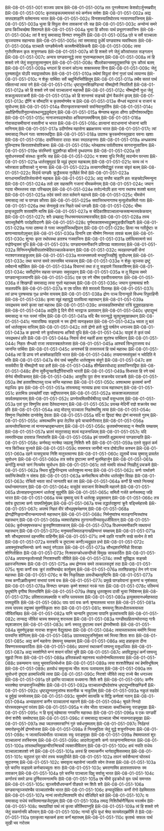BR-08-01-051-001  सञ्जय उवाच
BR-08-01-051-001a ततः पुनरमेयात्मा केशवोऽर्जुनमब्रवीत्
BR-08-01-051-001c कृतसङ्कल्पमायस्तं वधे कर्णस्य सर्वशः
BR-08-01-051-002a अद्य सप्तदशाहानि वर्तमानस्य भारत
BR-08-01-051-002c विनाशस्यातिघोरस्य नरवारणवाजिनाम्
BR-08-01-051-003a भूत्वा हि विपुला सेना तावकानां परैः सह
BR-08-01-051-003c अन्योन्यं समरे प्राप्य किञ्चिच्छेषा विशाम्पते
BR-08-01-051-004a भूत्वा हि कौरवाः पार्थ प्रभूतगजवाजिनः
BR-08-01-051-004c त्वां वै शत्रुं समासाद्य विनष्टा रणमूर्धनि
BR-08-01-051-005a एते च सर्वे पाञ्चालाः सृञ्जयाश्च सहान्वयाः
BR-08-01-051-005c त्वां समासाद्य दुर्धर्षं पाण्डवाश्च व्यवस्थिताः
BR-08-01-051-006a पाञ्चालैः पाण्डवैर्मत्स्यैः कारूषैश्चेदिकेकयैः
BR-08-01-051-006c त्वया गुप्तैरमित्रघ्न कृतः शत्रुगणक्षयः
BR-08-01-051-007a को हि शक्तो रणे जेतुं कौरवांस्तात सङ्गतान्
BR-08-01-051-007c अन्यत्र पाण्डवान्युद्धे त्वया गुप्तान्महारथान्
BR-08-01-051-008a त्वं हि शक्तो रणे जेतुं ससुरासुरमानुषान्
BR-08-01-051-008c त्रीँल्लोकान्सममुद्युक्तान्किं पुनः कौरवं बलम्
BR-08-01-051-009a भगदत्तं हि राजानं कोऽन्यः शक्तस्त्वया विना
BR-08-01-051-009c जेतुं पुरुषशार्दूल योऽपि स्याद्वासवोपमः
BR-08-01-051-010a तथेमां विपुलां सेनां गुप्तां पार्थ त्वयानघ
BR-08-01-051-010c न शेकुः पार्थिवाः सर्वे चक्षुर्भिरभिवीक्षितुम्
BR-08-01-051-011a तथैव सततं पार्थ रक्षिताभ्यां त्वया रणे
BR-08-01-051-011c धृष्टद्युम्नशिखण्डिभ्यां भीष्मद्रोणौ निपातितौ
BR-08-01-051-012a को हि शक्तो रणे पार्थ पाञ्चालानां महारथौ
BR-08-01-051-012c भीष्मद्रोणौ युधा जेतुं शक्रतुल्यपराक्रमौ
BR-08-01-051-013a को हि शान्तनवं सङ्ख्ये द्रोणं वैकर्तनं कृपम्
BR-08-01-051-013c द्रौणिं च सौमदत्तिं च कृतवर्माणमेव च
BR-08-01-051-013e सैन्धवं मद्रराजं च राजानं च सुयोधनम्
BR-08-01-051-014a वीरान्कृतास्त्रान्समरे सर्वानेवानुवर्तिनः
BR-08-01-051-014c अक्षौहिणीपतीनुग्रान्संरब्धान्युद्धदुर्मदान्
BR-08-01-051-015a श्रेण्यश्च बहुलाः क्षीणाः प्रदीर्णाश्वरथद्विपाः
BR-08-01-051-015c नानाजनपदाश्चोग्राः क्षत्रियाणाममर्षिणाम्
BR-08-01-051-016a गोवासदासमीयानां वसातीनां च भारत
BR-08-01-051-016c व्रात्यानां वाटधानानां भोजानां चापि मानिनाम्
BR-08-01-051-017a उदीर्णाश्च महासेना ब्रह्मक्षत्रस्य भारत
BR-08-01-051-017c त्वां समासाद्य निधनं गताः साश्वरथद्विपाः
BR-08-01-051-018a उग्राश्च क्रूरकर्माणस्तुखारा यवनाः खशाः
BR-08-01-051-018c दार्वाभिसारा दरदाः शका रमठतङ्गणाः
BR-08-01-051-019a अन्ध्रकाश्च पुलिन्दाश्च किराताश्चोग्रविक्रमाः
BR-08-01-051-019c म्लेच्छाश्च पार्वतीयाश्च सागरानूपवासिनः
BR-08-01-051-019e संरम्भिणो युद्धशौण्डा बलिनो दृब्धपाणयः
BR-08-01-051-020a एते सुयोधनस्यार्थे संरब्धाः कुरुभिः सह
BR-08-01-051-020c न शक्या युधि निर्जेतुं त्वदन्येन परन्तप
BR-08-01-051-021a धार्तराष्ट्रमुदग्रं हि व्यूढं दृष्ट्वा महाबलम्
BR-08-01-051-021c यस्य त्वं न भवेस्त्राता प्रतीयात्को नु मानवः
BR-08-01-051-022a तत्सागरमिवोद्धूतं रजसा संवृतं बलम्
BR-08-01-051-022c विदार्य पाण्डवैः क्रुद्धैस्त्वया गुप्तैर्हतं विभो
BR-08-01-051-023a मागधानामधिपतिर्जयत्सेनो महाबलः
BR-08-01-051-023c अद्य सप्तैव चाहानि हतः सङ्ख्येऽभिमन्युना
BR-08-01-051-024a ततो दश सहस्राणि गजानां भीमकर्मणाम्
BR-08-01-051-024c जघान गदया भीमस्तस्य राज्ञः परिच्छदम्
BR-08-01-051-024e ततोऽन्येऽपि हता नागा रथाश्च शतशो बलात्
BR-08-01-051-025a तदेवं समरे तात वर्तमाने महाभये
BR-08-01-051-025c भीमसेनं समासाद्य त्वां च पाण्डव कौरवाः
BR-08-01-051-025e सवाजिरथनागाश्च मृत्युलोकमितो गताः
BR-08-01-051-026a तथा सेनामुखे तत्र निहते पार्थ पाण्डवैः
BR-08-01-051-026c भीष्मः प्रासृजदुग्राणि शरवर्षाणि मारिष
BR-08-01-051-027a स चेदिकाशिपाञ्चालान्करूषान्मत्स्यकेकयान्
BR-08-01-051-027c शरैः प्रच्छाद्य निधनमनयत्परुषास्त्रवित्
BR-08-01-051-028a तस्य चापच्युतैर्बाणैः परदेहविदारणैः
BR-08-01-051-028c पूर्णमाकाशमभवद्रुक्मपुङ्खैरजिह्मगैः
BR-08-01-051-029a गत्या दशम्या ते गत्वा जघ्नुर्वाजिरथद्विपान्
BR-08-01-051-029c हित्वा नव गतीर्दुष्टाः स बाणान्व्यायतोऽमुचत्
BR-08-01-051-030a दिनानि दश भीष्मेण निघ्नता तावकं बलम्
BR-08-01-051-030c शून्याः कृता रथोपस्था हताश्च गजवाजिनः
BR-08-01-051-031a दर्शयित्वात्मनो रूपं रुद्रोपेन्द्रसमं युधि
BR-08-01-051-031c पाण्डवानामनीकानि प्रविगाह्य व्यशातयत्
BR-08-01-051-032a विनिघ्नन्पृथिवीपालांश्चेदिपाञ्चालकेकयान्
BR-08-01-051-032c व्यदहत्पाण्डवीं सेनां नराश्वगजसङ्कुलाम्
BR-08-01-051-033a मज्जन्तमप्लवे मन्दमुज्जिहीर्षुः सुयोधनम्
BR-08-01-051-033c तथा चरन्तं समरे तपन्तमिव भास्करम्
BR-08-01-051-033e न शेकुः सृञ्जया द्रष्टुं तथैवान्ये महीक्षितः
BR-08-01-051-034a विचरन्तं तथा तं तु सङ्ग्रामे जितकाशिनम्
BR-08-01-051-034c सर्वोद्योगेन सहसा पाण्डवाः समुपाद्रवन्
BR-08-01-051-035a स तु विद्राव्य समरे पाण्डवान्सृञ्जयानपि
BR-08-01-051-035c एक एव रणे भीष्म एकवीरत्वमागतः
BR-08-01-051-036a तं शिखण्डी समासाद्य त्वया गुप्तो महारथम्
BR-08-01-051-036c जघान पुरुषव्याघ्रं शरैः सन्नतपर्वभिः
BR-08-01-051-037a स एष पतितः शेते शरतल्पे पितामहः
BR-08-01-051-037c त्वां प्राप्य पुरुषव्याघ्र गृध्रः प्राप्येव वायसम्
BR-08-01-051-038a द्रोणः पञ्च दिनान्युग्रो विधम्य रिपुवाहिनीः
BR-08-01-051-038c कृत्वा व्यूहं महायुद्धे पातयित्वा महारथान्
BR-08-01-051-039a जयद्रथस्य समरे कृत्वा रक्षां महारथः
BR-08-01-051-039c अन्तकप्रतिमश्चोग्रां रात्रिं युद्ध्वादहत्प्रजाः
BR-08-01-051-040a अद्येति द्वे दिने वीरो भारद्वाजः प्रतापवान्
BR-08-01-051-040c धृष्टद्युम्नं समासाद्य स गतः परमां गतिम्
BR-08-01-051-041a यदि चैव परान्युद्धे सूतपुत्रमुखान्रथान्
BR-08-01-051-041c नावारयिष्यः सङ्ग्रामे न स्म द्रोणो व्यनङ्क्ष्यत
BR-08-01-051-042a भवता तु बलं सर्वं धार्तराष्ट्रस्य वारितम्
BR-08-01-051-042c ततो द्रोणो हतो युद्धे पार्षतेन धनञ्जय
BR-08-01-051-043a क इवान्यो रणे कुर्यात्त्वदन्यः क्षत्रियो युधि
BR-08-01-051-043c यादृशं ते कृतं पार्थ जयद्रथवधं प्रति
BR-08-01-051-044a निवार्य सेनां महतीं हत्वा शूरांश्च पार्थिवान्
BR-08-01-051-044c निहतः सैन्धवो राजा त्वयास्त्रबलतेजसा
BR-08-01-051-045a आश्चर्यं सिन्धुराजस्य वधं जानन्ति पार्थिवाः
BR-08-01-051-045c अनाश्चर्यं हि तत्त्वत्तस्त्वं हि पार्थ महारथः
BR-08-01-051-046a त्वां हि प्राप्य रणे क्षत्रमेकाहादिति भारत
BR-08-01-051-046c तप्यमानमसंयुक्तं न भवेदिति मे मतिः
BR-08-01-051-047a सेयं पार्थ चमूर्घोरा धार्तराष्ट्रस्य संयुगे
BR-08-01-051-047c हता ससर्ववीरा हि भीष्मद्रोणौ यदा हतौ
BR-08-01-051-048a शीर्णप्रवरयोधाद्य हतवाजिनरद्विपा
BR-08-01-051-048c हीना सूर्येन्दुनक्षत्रैर्द्यौरिवाभाति भारती
BR-08-01-051-049a विध्वस्ता हि रणे पार्थ सेनेयं भीमविक्रमात्
BR-08-01-051-049c आसुरीव पुरा सेना शक्रस्येव पराक्रमैः
BR-08-01-051-050a तेषां हतावशिष्टास्तु पञ्च सन्ति महारथाः
BR-08-01-051-050c अश्वत्थामा कृतवर्मा कर्णो मद्राधिपः कृपः
BR-08-01-051-051a तांस्त्वमद्य नरव्याघ्र हत्वा पञ्च महारथान्
BR-08-01-051-051c हतामित्रः प्रयच्छोर्वीं राज्ञः सद्वीपपत्तनाम्
BR-08-01-051-052a साकाशजलपातालां सपर्वतमहावनाम्
BR-08-01-051-052c प्राप्नोत्वमितवीर्यश्रीरद्य पार्थो वसुन्धराम्
BR-08-01-051-053a एतां पुरा विष्णुरिव हत्वा दैतेयदानवान्
BR-08-01-051-053c प्रयच्छ मेदिनीं राज्ञे शक्रायेव यथा हरिः
BR-08-01-051-054a अद्य मोदन्तु पाञ्चाला निहतेष्वरिषु त्वया
BR-08-01-051-054c विष्णुना निहतेष्वेव दानवेयेषु देवताः
BR-08-01-051-055a यदि वा द्विपदां श्रेष्ठ द्रोणं मानयतो गुरुम्
BR-08-01-051-055c अश्वत्थाम्नि कृपा तेऽस्ति कृपे चाचार्यगौरवात्
BR-08-01-051-056a अत्यन्तोपचितान्वा त्वं मानयन्भ्रातृबान्धवान्
BR-08-01-051-056c कृतवर्माणमासाद्य न नेष्यसि यमक्षयम्
BR-08-01-051-057a भ्रातरं मातुरासाद्य शल्यं मद्रजनाधिपम्
BR-08-01-051-057c यदि त्वमरविन्दाक्ष दयावान्न जिघांससि
BR-08-01-051-058a इमं पापमतिं क्षुद्रमत्यन्तं पाण्डवान्प्रति
BR-08-01-051-058c कर्णमद्य नरश्रेष्ठ जह्याशु निशितैः शरैः
BR-08-01-051-059a एतत्ते सुकृतं कर्म नात्र किञ्चिन्न युज्यते
BR-08-01-051-059c वयमप्यत्र जानीमो नात्र दोषोऽस्ति कश्चन
BR-08-01-051-060a दहने यत्सपुत्राया निशि मातुस्तवानघ
BR-08-01-051-060c द्यूतार्थे यच्च युष्मासु प्रावर्तत सुयोधनः
BR-08-01-051-060e तत्र सर्वत्र दुष्टात्मा कर्णो मूलमिहार्जुन
BR-08-01-051-061a कर्णाद्धि मन्यते त्राणं नित्यमेव सुयोधनः
BR-08-01-051-061c ततो मामपि संरब्धो निग्रहीतुं प्रचक्रमे
BR-08-01-051-062a स्थिरा बुद्धिर्नरेन्द्रस्य धार्तराष्ट्रस्य मानद
BR-08-01-051-062c कर्णः पार्थान्रणे सर्वान्विजेष्यति न संशयः
BR-08-01-051-063a कर्णमाश्रित्य कौन्तेय धार्तराष्ट्रेण विग्रहः
BR-08-01-051-063c रोचितो भवता सार्धं जानतापि बलं तव
BR-08-01-051-064a कर्णो हि भाषते नित्यमहं पार्थान्समागतान्
BR-08-01-051-064c वासुदेवं सराजानं विजेष्यामि महारणे
BR-08-01-051-065a प्रोत्साहयन्दुरात्मानं धार्तराष्ट्रं सुदुर्मतिः
BR-08-01-051-065c समितौ गर्जते कर्णस्तमद्य जहि भारत
BR-08-01-051-066a यच्च युष्मासु पापं वै धार्तराष्ट्रः प्रयुक्तवान्
BR-08-01-051-066c तत्र सर्वत्र दुष्टात्मा कर्णः पापमतिर्मुखम्
BR-08-01-051-067a यच्च तद्धार्तराष्ट्राणां क्रूरैः षड्भिर्महारथैः
BR-08-01-051-067c अपश्यं निहतं वीरं सौभद्रमृषभेक्षणम्
BR-08-01-051-068a द्रोणद्रौणिकृपान्वीरान्कम्पयन्तो महारथान्
BR-08-01-051-068c निर्मनुष्यांश्च मातङ्गान्विरथांश्च महारथान्
BR-08-01-051-069a व्यश्वारोहांश्च तुरगान्पत्तीन्व्यायुधजीवितान्
BR-08-01-051-069c कुर्वन्तमृषभस्कन्धं कुरुवृष्णियशस्करम्
BR-08-01-051-070a विधमन्तमनीकानि व्यथयन्तं महारथान्
BR-08-01-051-070c मनुष्यवाजिमातङ्गान्प्रहिण्वन्तं यमक्षयम्
BR-08-01-051-071a शरैः सौभद्रमायस्तं दहन्तमिव वाहिनीम्
BR-08-01-051-071c तन्मे दहति गात्राणि सखे सत्येन ते शपे
BR-08-01-051-072a यत्तत्रापि च दुष्टात्मा कर्णोऽभ्यद्रुह्यत प्रभो
BR-08-01-051-072c अशक्नुवंश्चाभिमन्योः कर्णः स्थातुं रणेऽग्रतः
BR-08-01-051-073a सौभद्रशरनिर्भिन्नो विसञ्ज्ञः शोणितोक्षितः
BR-08-01-051-073c निःश्वसन्क्रोधसन्दीप्तो विमुखः सायकार्दितः
BR-08-01-051-074a अपयानकृतोत्साहो निराशश्चापि जीविते
BR-08-01-051-074c तस्थौ सुविह्वलः सङ्ख्ये प्रहारजनितश्रमः
BR-08-01-051-075a अथ द्रोणस्य समरे तत्कालसदृशं तदा
BR-08-01-051-075c श्रुत्वा कर्णो वचः क्रूरं ततश्चिच्छेद कार्मुकम्
BR-08-01-051-076a ततश्छिन्नायुधं तेन रणे पञ्च महारथाः
BR-08-01-051-076c स चैव निकृतिप्रज्ञः प्रावधीच्छरवृष्टिभिः
BR-08-01-051-077a यच्च कर्णोऽब्रवीत्कृष्णां सभायां परुषं वचः
BR-08-01-051-077c प्रमुखे पाण्डवेयानां कुरूणां च नृशंसवत्
BR-08-01-051-078a विनष्टाः पाण्डवाः कृष्णे शाश्वतं नरकं गताः
BR-08-01-051-078c पतिमन्यं पृथुश्रोणि वृणीष्व मितभाषिणि
BR-08-01-051-079a लेखाभ्रु धृतराष्ट्रस्य दासी भूत्वा निवेशनम्
BR-08-01-051-079c प्रविशारालपक्ष्माक्षि न सन्ति पतयस्तव
BR-08-01-051-080a इत्युक्तवानधर्मज्ञस्तदा परमदुर्मतिः
BR-08-01-051-080c पापः पापं वचः कर्णः शृण्वतस्तव भारत
BR-08-01-051-081a तस्य पापस्य तद्वाक्यं सुवर्णविकृताः शराः
BR-08-01-051-081c शमयन्तु शिलाधौतास्त्वयास्ता जीवितच्छिदः
BR-08-01-051-082a यानि चान्यानि दुष्टात्मा पापानि कृतवांस्त्वयि
BR-08-01-051-082c तान्यद्य जीवितं चास्य शमयन्तु शरास्तव
BR-08-01-051-083a गाण्डीवप्रहितान्घोरानद्य गात्रैः स्पृशञ्शरान्
BR-08-01-051-083c कर्णः स्मरतु दुष्टात्मा वचनं द्रोणभीष्मयोः
BR-08-01-051-084a सुवर्णपुङ्खा नाराचाः शत्रुघ्ना वैद्युतप्रभाः
BR-08-01-051-084c त्वयास्तास्तस्य मर्माणि भित्त्वा पास्यन्ति शोणितम्
BR-08-01-051-085a उग्रास्त्वद्भुजनिर्मुक्ता मर्म भित्त्वा शिताः शराः
BR-08-01-051-085c अद्य कर्णं महावेगाः प्रेषयन्तु यमक्षयम्
BR-08-01-051-086a अद्य हाहाकृता दीना विषण्णास्त्वच्छरार्दिताः
BR-08-01-051-086c प्रपतन्तं रथात्कर्णं पश्यन्तु वसुधाधिपाः
BR-08-01-051-087a अद्य स्वशोणिते मग्नं शयानं पतितं भुवि
BR-08-01-051-087c अपविद्धायुधं कर्णं पश्यन्तु सुहृदो निजाः
BR-08-01-051-088a हस्तिकक्ष्यो महानस्य भल्लेनोन्मथितस्त्वया
BR-08-01-051-088c प्रकम्पमानः पततु भूमावाधिरथेर्ध्वजः
BR-08-01-051-089a त्वया शरशतैश्छिन्नं रथं हेमविभूषितम्
BR-08-01-051-089c हतयोधं समुत्सृज्य भीतः शल्यः पलायताम्
BR-08-01-051-090a ततः सुयोधनो दृष्ट्वा हतमाधिरथिं त्वया
BR-08-01-051-090c निराशो जीविते त्वद्य राज्ये चैव धनञ्जय
BR-08-01-051-091a एते द्रवन्ति पाञ्चाला वध्यमानाः शितैः शरैः
BR-08-01-051-091c कर्णेन भरतश्रेष्ठ पाण्डवानुज्जिहीर्षवः
BR-08-01-051-092a पाञ्चालान्द्रौपदेयांश्च धृष्टद्युम्नशिखण्डिनौ
BR-08-01-051-092c धृष्टद्युम्नतनूजांश्च शतानीकं च नाकुलिम्
BR-08-01-051-093a नकुलं सहदेवं च दुर्मुखं जनमेजयम्
BR-08-01-051-093c सुवर्माणं सात्यकिं च विद्धि कर्णवशं गतान्
BR-08-01-051-094a अभ्याहतानां कर्णेन पाञ्चालानां महारणे
BR-08-01-051-094c श्रूयते निनदो घोरस्त्वद्बन्धूनां परंतप
BR-08-01-051-095a न त्वेव भीताः पाञ्चालाः कथञ्चित्स्युः पराङ्मुखाः
BR-08-01-051-095c न हि मृत्युं महेष्वासा गणयन्ति महारथाः
BR-08-01-051-096a य एकः पाण्डवीं सेनां शरौघैः समवेष्टयत्
BR-08-01-051-096c तं समासाद्य पाञ्चाला भीष्मं नासन्पराङ्मुखाः
BR-08-01-051-097a तथा ज्वलन्तमस्त्राग्निं गुरुं सर्वधनुष्मताम्
BR-08-01-051-097c निर्दहन्तं समारोहन्दुर्धर्षं द्रोणमोजसा
BR-08-01-051-098a ते नित्यमुदिता जेतुं युद्धे शत्रूनरिन्दमाः
BR-08-01-051-098c न जात्वाधिरथेर्भीताः पाञ्चालाः स्युः पराङ्मुखाः
BR-08-01-051-099a तेषामापततां शूरः पाञ्चालानां तरस्विनाम्
BR-08-01-051-099c आदत्तेऽसूञ्शरैः कर्णः पतङ्गानामिवानलः
BR-08-01-051-100a तांस्तथाभिमुखान्वीरान्मित्रार्थे त्यक्तजीवितान्
BR-08-01-051-100c क्षयं नयति राधेयः पाञ्चालाञ्शतशो रणे
BR-08-01-051-101a अस्त्रं हि रामात्कर्णेन भार्गवादृषिसत्तमात्
BR-08-01-051-101c यदुपात्तं पुरा घोरं तस्य रूपमुदीर्यते
BR-08-01-051-102a तापनं सर्वसैन्यानां घोररूपं सुदारुणम्
BR-08-01-051-102c समावृत्य महासेनां ज्वलति स्वेन तेजसा
BR-08-01-051-103a एते चरन्ति सङ्ग्रामे कर्णचापच्युताः शराः
BR-08-01-051-103c भ्रमराणामिव व्रातास्तापयन्तः स्म तावकान्
BR-08-01-051-104a एते चरन्ति पाञ्चाला दिक्षु सर्वासु भारत
BR-08-01-051-104c कर्णास्त्रं समरे प्राप्य दुर्निवारमनात्मभिः
BR-08-01-051-105a एष भीमो दृढक्रोधो वृतः पार्थ समन्ततः
BR-08-01-051-105c सृञ्जयैर्योधयन्कर्णं पीड्यते स्म शितैः शरैः
BR-08-01-051-106a पाण्डवान्सृञ्जयांश्चैव पाञ्चालांश्चैव भारत
BR-08-01-051-106c हन्यादुपेक्षितः कर्णो रोगो देहमिवाततः
BR-08-01-051-107a नान्यं त्वत्तोऽभिपश्यामि योधं यौधिष्ठिरे बले
BR-08-01-051-107c यः समासाद्य राधेयं स्वस्तिमानाव्रजेद्गृहम्
BR-08-01-051-108a तमद्य निशितैर्बाणैर्निहत्य भरतर्षभ
BR-08-01-051-108c यथाप्रतिज्ञं पार्थ त्वं कृत्वा कीर्तिमवाप्नुहि
BR-08-01-051-109a त्वं हि शक्तो रणे जेतुं सकर्णानपि कौरवान्
BR-08-01-051-109c नान्यो युधि युधां श्रेष्ठ सत्यमेतद्ब्रवीमि ते
BR-08-01-051-110a एतत्कृत्वा महत्कर्म हत्वा कर्णं महारथम्
BR-08-01-051-110c कृतार्थः सफलः पार्थ सुखी भव नरोत्तम

